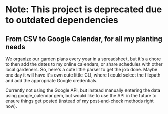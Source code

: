 # Note: This project is deprecated due to outdated dependencies

## From CSV to Google Calendar, for all my planting needs

We organize our garden plans every year in a spreadsheet, but it's a chore to then add the dates to my online calendars, or share schedules with other local gardeners. So, here's a cute little parser to get the job done. Maybe one day it will have it's own cute little CLI, where I could select the filepath and add the appropriate Google credentials.

Currently not using the Google API, but instead manually entering the data using google_calendar gem, but would like to use the API in the future to ensure things get posted (instead of my post-and-check methods right now).
